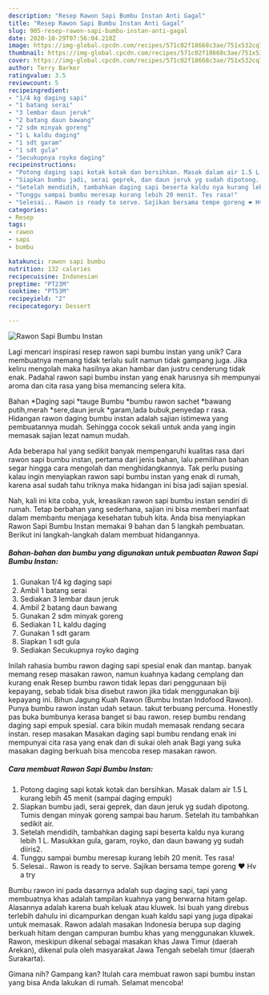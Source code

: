 ```yaml
---
description: "Resep Rawon Sapi Bumbu Instan Anti Gagal"
title: "Resep Rawon Sapi Bumbu Instan Anti Gagal"
slug: 905-resep-rawon-sapi-bumbu-instan-anti-gagal
date: 2020-10-29T07:56:04.210Z
image: https://img-global.cpcdn.com/recipes/571c02f18668c3ae/751x532cq70/rawon-sapi-bumbu-instan-foto-resep-utama.jpg
thumbnail: https://img-global.cpcdn.com/recipes/571c02f18668c3ae/751x532cq70/rawon-sapi-bumbu-instan-foto-resep-utama.jpg
cover: https://img-global.cpcdn.com/recipes/571c02f18668c3ae/751x532cq70/rawon-sapi-bumbu-instan-foto-resep-utama.jpg
author: Terry Barker
ratingvalue: 3.5
reviewcount: 5
recipeingredient:
- "1/4 kg daging sapi"
- "1 batang serai"
- "3 lembar daun jeruk"
- "2 batang daun bawang"
- "2 sdm minyak goreng"
- "1 L kaldu daging"
- "1 sdt garam"
- "1 sdt gula"
- "Secukupnya royko daging"
recipeinstructions:
- "Potong daging sapi kotak kotak dan bersihkan. Masak dalam air 1.5 L kurang lebih 45 menit (sampai daging empuk)"
- "Siapkan bumbu jadi, serai geprek, dan daun jeruk yg sudah dipotong. Tumis dengan minyak goreng sampai bau harum. Setelah itu tambahkan sedikit air."
- "Setelah mendidih, tambahkan daging sapi beserta kaldu nya kurang lebih 1 L. Masukkan gula, garam, royko, dan daun bawang yg sudah diiris2."
- "Tunggu sampai bumbu meresap kurang lebih 20 menit. Tes rasa!"
- "Selesai.. Rawon is ready to serve. Sajikan bersama tempe goreng ❤ Hv a try"
categories:
- Resep
tags:
- rawon
- sapi
- bumbu

katakunci: rawon sapi bumbu 
nutrition: 132 calories
recipecuisine: Indonesian
preptime: "PT23M"
cooktime: "PT53M"
recipeyield: "2"
recipecategory: Dessert

---
```



![Rawon Sapi Bumbu Instan](https://img-global.cpcdn.com/recipes/571c02f18668c3ae/751x532cq70/rawon-sapi-bumbu-instan-foto-resep-utama.jpg)

Lagi mencari inspirasi resep rawon sapi bumbu instan yang unik? Cara membuatnya memang tidak terlalu sulit namun tidak gampang juga. Jika keliru mengolah maka hasilnya akan hambar dan justru cenderung tidak enak. Padahal rawon sapi bumbu instan yang enak harusnya sih mempunyai aroma dan cita rasa yang bisa memancing selera kita.

Bahan *Daging sapi *tauge Bumbu *bumbu rawon sachet *bawang putih,merah *sere,daun jeruk *garam,lada bubuk,penyedap r rasa. Hidangan rawon daging bumbu instan adalah sajian istimewa yang pembuatannya mudah. Sehingga cocok sekali untuk anda yang ingin memasak sajian lezat namun mudah.

Ada beberapa hal yang sedikit banyak mempengaruhi kualitas rasa dari rawon sapi bumbu instan, pertama dari jenis bahan, lalu pemilihan bahan segar hingga cara mengolah dan menghidangkannya. Tak perlu pusing kalau ingin menyiapkan rawon sapi bumbu instan yang enak di rumah, karena asal sudah tahu triknya maka hidangan ini bisa jadi sajian spesial.


Nah, kali ini kita coba, yuk, kreasikan rawon sapi bumbu instan sendiri di rumah. Tetap berbahan yang sederhana, sajian ini bisa memberi manfaat dalam membantu menjaga kesehatan tubuh kita. Anda bisa menyiapkan Rawon Sapi Bumbu Instan memakai 9 bahan dan 5 langkah pembuatan. Berikut ini langkah-langkah dalam membuat hidangannya.

<!--inarticleads1-->

##### Bahan-bahan dan bumbu yang digunakan untuk pembuatan Rawon Sapi Bumbu Instan:

1. Gunakan 1/4 kg daging sapi
1. Ambil 1 batang serai
1. Sediakan 3 lembar daun jeruk
1. Ambil 2 batang daun bawang
1. Gunakan 2 sdm minyak goreng
1. Sediakan 1 L kaldu daging
1. Gunakan 1 sdt garam
1. Siapkan 1 sdt gula
1. Sediakan Secukupnya royko daging


Inilah rahasia bumbu rawon daging sapi spesial enak dan mantap. banyak memang resep masakan rawon, namun kuahnya kadang cemplang dan kurang enak Resep bumbu rawon tidak lepas dari penggunaan biji kepayang, sebab tidak bisa disebut rawon jika tidak menggunakan biji kepayang ini. Bihun Jagung Kuah Rawon (Bumbu Instan Indofood Rawon). Punya bumbu rawon instan udah setaun. takut terbuang percuma. Honestly pas buka bumbunya kerasa banget si bau rawon. resep bumbu rendang daging sapi empuk spesial. cara bikin mudah memasak rendang secara instan. resep masakan Masakan daging sapi bumbu rendang enak ini mempunyai cita rasa yang enak dan di sukai oleh anak Bagi yang suka masakan daging berkuah bisa mencoba resep masakan rawon. 

<!--inarticleads2-->

##### Cara membuat Rawon Sapi Bumbu Instan:

1. Potong daging sapi kotak kotak dan bersihkan. Masak dalam air 1.5 L kurang lebih 45 menit (sampai daging empuk)
1. Siapkan bumbu jadi, serai geprek, dan daun jeruk yg sudah dipotong. Tumis dengan minyak goreng sampai bau harum. Setelah itu tambahkan sedikit air.
1. Setelah mendidih, tambahkan daging sapi beserta kaldu nya kurang lebih 1 L. Masukkan gula, garam, royko, dan daun bawang yg sudah diiris2.
1. Tunggu sampai bumbu meresap kurang lebih 20 menit. Tes rasa!
1. Selesai.. Rawon is ready to serve. Sajikan bersama tempe goreng ❤ Hv a try


Bumbu rawon ini pada dasarnya adalah sup daging sapi, tapi yang membuatnya khas adalah tampilan kuahnya yang berwarna hitam gelap. Alasannya adalah karena buah keluak atau kluwek. Isi buah yang direbus terlebih dahulu ini dicampurkan dengan kuah kaldu sapi yang juga dipakai untuk memasak. Rawon adalah masakan Indonesia berupa sup daging berkuah hitam dengan campuran bumbu khas yang menggunakan kluwek. Rawon, meskipun dikenal sebagai masakan khas Jawa Timur (daerah Arekan), dikenal pula oleh masyarakat Jawa Tengah sebelah timur (daerah Surakarta). 

Gimana nih? Gampang kan? Itulah cara membuat rawon sapi bumbu instan yang bisa Anda lakukan di rumah. Selamat mencoba!
